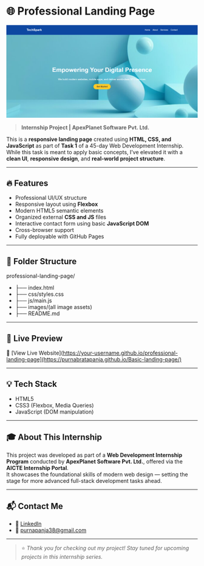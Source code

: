 # 🌐 Professional Landing Page
![Project Banner](./Preview.png) <!-- Optional: Add a custom banner image here -->

> **Internship Project | ApexPlanet Software Pvt. Ltd.**

This is a **responsive landing page** created using **HTML, CSS, and JavaScript** as part of **Task 1** of a 45-day Web Development Internship. While this task is meant to apply basic concepts, I’ve elevated it with a **clean UI**, **responsive design**, and **real-world project structure**.

---

## 🔥 Features

- Professional UI/UX structure
- Responsive layout using **Flexbox**
- Modern HTML5 semantic elements
- Organized external **CSS and JS** files
- Interactive contact form using basic **JavaScript DOM**
- Cross-browser support
- Fully deployable with GitHub Pages

---

## 📂 Folder Structure
professional-landing-page/ 


- ├── index.html   
- ├── css/styles.css  
- ├── js/main.js  
- ├── images/(all image assets)  
- ├── README.md  
---

## 🚀 Live Preview

🔗 [View Live Website](https://your-username.github.io/professional-landing-page](https://purnabratapanja.github.io/Basic-landing-page/)

---

## 💡 Tech Stack

- HTML5
- CSS3 (Flexbox, Media Queries)
- JavaScript (DOM manipulation)

---

## 🎓 About This Internship

This project was developed as part of a **Web Development Internship Program** conducted by **ApexPlanet Software Pvt. Ltd.**, offered via the **AICTE Internship Portal**.  
It showcases the foundational skills of modern web design — setting the stage for more advanced full-stack development tasks ahead.

---

## 📬 Contact Me

- 🔗 [LinkedIn](https://www.linkedin.com/in/purnabratapanja/)
- 📧 purnapanja38@gmail.com


---

> ⭐ *Thank you for checking out my project! Stay tuned for upcoming projects in this internship series.*


